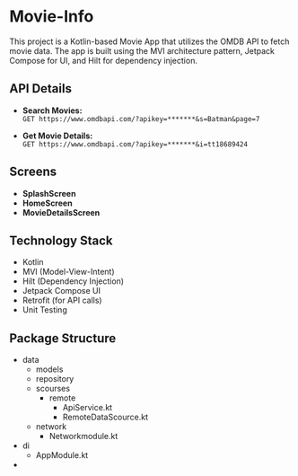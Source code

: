 # Movie-Info

This project is a Kotlin-based Movie App that utilizes the OMDB API to fetch movie data. The app is built using the MVI architecture pattern, Jetpack Compose for UI, and Hilt for dependency injection.

## API Details

- **Search Movies:**  
  `GET https://www.omdbapi.com/?apikey=*******&s=Batman&page=7`
  
- **Get Movie Details:**  
  `GET https://www.omdbapi.com/?apikey=*******&i=tt18689424`

## Screens

- **SplashScreen**
- **HomeScreen**
- **MovieDetailsScreen**

## Technology Stack

- Kotlin
- MVI (Model-View-Intent)
- Hilt (Dependency Injection)
- Jetpack Compose UI
- Retrofit (for API calls)
- Unit Testing

## Package Structure

- data
  - models
  - repository
  - scourses
      - remote
          - ApiService.kt
          - RemoteDataScource.kt
  - network
      - Networkmodule.kt
- di
  - AppModule.kt
- 
